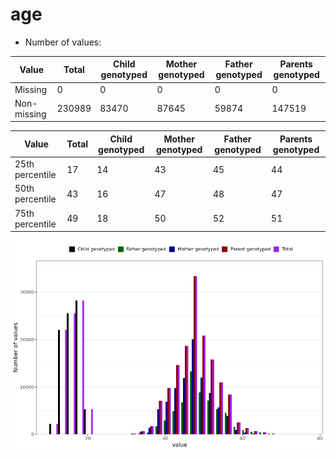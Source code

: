 # age
- Number of values:

| Value | Total | Child genotyped | Mother genotyped | Father genotyped | Parents genotyped |
| ----- | ----- | --------------- | ---------------- | ---------------- |---------------- |
| Missing | 0 | 0 | 0 | 0 | 0 |
| Non-missing | 230989 | 83470 | 87645 | 59874 | 147519 |

| Value | Total | Child genotyped | Mother genotyped | Father genotyped | Parents genotyped |
| ----- | ----- | --------------- | ---------------- | ---------------- |---------------- |
| 25th percentile | 17 | 14 | 43 | 45 | 44 |
| 50th percentile | 43 | 16 | 47 | 48 | 47 |
| 75th percentile | 49 | 18 | 50 | 52 | 51 |



![](age_n.png)



